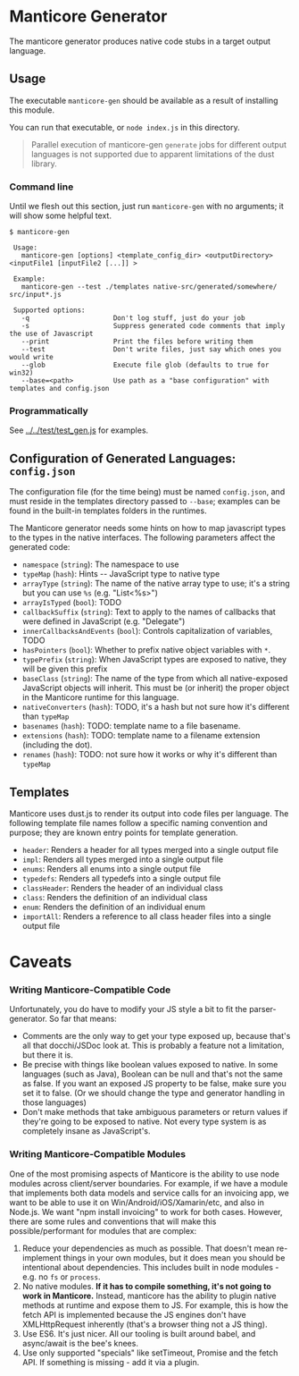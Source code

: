Manticore Generator
===================
The manticore generator produces native code stubs in a target output language.

Usage
-----

The executable `manticore-gen` should be available as a result of installing this module.

You can run that executable, or `node index.js` in this directory.

> Parallel execution of manticore-gen `generate` jobs for different output languages is not supported due to apparent limitations of the dust library.



### Command line

Until we flesh out this section, just run `manticore-gen` with no arguments; it will show some helpful text.

```
$ manticore-gen

 Usage:
   manticore-gen [options] <template_config_dir> <outputDirectory> <inputFile1 [inputFile2 [...]] >

 Example:
   manticore-gen --test ./templates native-src/generated/somewhere/ src/input*.js

 Supported options:
   -q                     Don't log stuff, just do your job
   -s                     Suppress generated code comments that imply the use of Javascript
   --print                Print the files before writing them
   --test                 Don't write files, just say which ones you would write
   --glob                 Execute file glob (defaults to true for win32)
   --base=<path>          Use path as a "base configuration" with templates and config.json
```


### Programmatically

See [../../test/test_gen.js](../../test/test_gen.js) for examples.


Configuration of Generated Languages: `config.json`
---------------------------------------------------

The configuration file (for the time being) must be named `config.json`, and must reside in the templates directory
 passed to `--base`; examples can be found in the built-in templates folders in the runtimes.

The Manticore generator needs some hints on how to map javascript types to the types in the native interfaces.
The following parameters affect the generated code:

* `namespace` (`string`): The namespace to use
* `typeMap` (`hash`): Hints -- JavaScript type to native type
* `arrayType` (`string`): The name of the native array type to use; it's a string but you can use `%s` (e.g. "List<%s>")
* `arrayIsTyped` (`bool`): TODO
* `callbackSuffix` (`string`): Text to apply to the names of callbacks that were defined in JavaScript (e.g. "Delegate")
* `innerCallbacksAndEvents` (`bool`): Controls capitalization of variables, TODO
* `hasPointers` (`bool`): Whether to prefix native object variables with `*`.
* `typePrefix` (`string`): When JavaScript types are exposed to native, they will be given this prefix
* `baseClass` (`string`): The name of the type from which all native-exposed JavaScript objects will inherit.  This must be (or inherit) the proper object in the Manticore runtime for this language.
* `nativeConverters` (`hash`): TODO, it's a hash but not sure how it's different than `typeMap`
* `basenames` (`hash`): TODO: template name to a file basename.
* `extensions` (`hash`): TODO: template name to a filename extension (including the dot).
* `renames` (`hash`): TODO: not sure how it works or why it's different than `typeMap`


Templates
---------

Manticore uses dust.js to render its output into code files per language.  The following template file names follow a specific naming convention and purpose; they are known entry points for template generation.

* `header`: Renders a header for all types merged into a single output file
* `impl`: Renders all types merged into a single output file
* `enums`: Renders all enums into a single output file
* `typedefs`: Renders all typedefs into a single output file
* `classHeader`: Renders the header of an individual class
* `class`: Renders the definition of an individual class
* `enum`: Renders the definition of an individual enum
* `importAll`: Renders a reference to all class header files into a single output file


Caveats
=======

### Writing Manticore-Compatible Code

Unfortunately, you do have to modify your JS style a bit to fit the parser-generator. So far that means:

* Comments are the only way to get your type exposed up, because that's all that docchi/JSDoc look at. This is
probably a feature not a limitation, but there it is.
* Be precise with things like boolean values exposed to native. In some languages (such as Java),
Boolean can be null and that's not the same as false. If you want an exposed JS property to be false, make
sure you set it to false. (Or we should change the type and generator handling in those languages)
* Don't make methods that take ambiguous parameters or return values if they're going to be exposed to
native. Not every type system is as completely insane as JavaScript's.



### Writing Manticore-Compatible Modules

One of the most promising aspects of Manticore is the ability to use node modules across client/server boundaries. For
example, if we have a module that implements both data models and service calls for an invoicing app, we want to be able to
use it on Win/Android/iOS/Xamarin/etc, and also in Node.js. We want "npm install invoicing" to work for
both cases. However, there are some rules and conventions that will make this possible/performant for modules that are complex:

1. Reduce your dependencies as much as possible. That doesn't mean re-implement things in your own modules, but it does
mean you should be intentional about dependencies. This includes built in node modules - e.g. no `fs` or `process`.
2. No native modules. **If it has to compile something, it's not going to work in Manticore.** Instead, manticore has
the ability to plugin native methods at runtime and expose them to JS. For example, this is how the fetch API is implemented
because the JS engines don't have XMLHttpRequest inherently (that's a browser thing not a JS thing).
3. Use ES6. It's just nicer. All our tooling is built around babel, and async/await is the bee's knees.
4. Use only supported "specials" like setTimeout, Promise and the fetch API. If something is missing - add it via a plugin.
